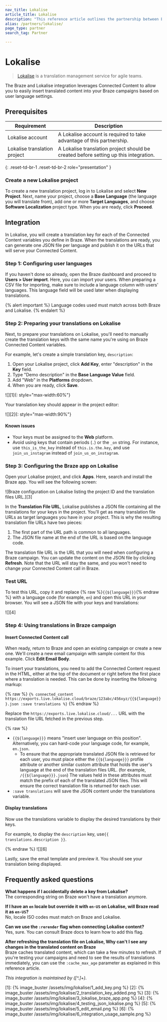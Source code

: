 ```yaml
---
nav_title: Lokalise
article_title: Lokalise
description: "This reference article outlines the partnership between Braze and Lokalise, a translation management service for agile teams."
alias: /partners/lokalise/
page_type: partner
search_tag: Partner

---
```


# Lokalise

> [Lokalise](https://lokalise.com) is a translation management service for agile teams.

The Braze and Lokalise integration leverages Connected Content to allow you to easily insert translated content into your Braze campaigns based on user language settings.

## Prerequisites

| Requirement | Description |
| ----------- | ----------- |
| Lokalise account | A Lokalise account is required to take advantage of this partnership. |
| Lokalise translation project | A Lokalise translation project should be created before setting up this integration. |
{: .reset-td-br-1 .reset-td-br-2 role="presentation" }

### Create a new Lokalise project

To create a new translation project, log in to Lokalise and select **New Project**. Next, name your project, choose a **Base Language** (the language you will translate from), add one or more **Target Languages**, and choose **Software Localization** project type. When you are ready, click **Proceed**.

## Integration

In Lokalise, you will create a translation key for each of the Connected Content variables you define in Braze. When the translations are ready, you can generate one JSON file per language and publish it on the URLs that will serve your Connected Content.

### Step 1: Configuring user languages

If you haven't done so already, open the Braze dashboard and proceed to **Users > User import**. Here, you can import your users. When preparing a CSV file for importing, make sure to include a language column with users' languages. This language field will be used later when displaying translations. 

{% alert important %}
Language codes used must match across both Braze and Lokalise.
{% endalert %}
### Step 2: Preparing your translations on Lokalise

Next, to prepare your translations on Lokalise, you'll need to manually create the translation keys with the same name you're using on Braze Connected Content variables. 

For example, let's create a simple translation key, `description`:
1. Open your Lokalise project, click **Add Key**, enter "description" in the **Key** field.
2. Type "Demo description" in the **Base Language Value** field.
3. Add "Web" in the **Platforms** dropdown. 
4. When you are ready, click **Save**.

![][1]{: style="max-width:60%"}

Your translation key should appear in the project editor:

![][2]{: style="max-width:90%"}

#### Known issues

- Your keys must be assigned to the **Web** platform.
- Avoid using keys that contain periods (`.`) or the `_on` string. For instance, use `this_is_the_key` instead of `this.is.the.key`, and use `join_us_instagram` instead of `join_us_on_instagram`.

### Step 3: Configuring the Braze app on Lokalise

Open your Lokalise project, and click **Apps**. Here, search and install the Braze app. You will see the following screen:

![Braze configuration on Lokalise listing the project ID and the translation files URL.][3]

In the **Translation File URL**, Lokalise publishes a JSON file containing all the translations for your keys in the project. You'll get as many translation file URLs as target languages you have in your project. This is why the resulting translation file URLs have two pieces:

1. The first part of the URL path is common to all languages.
2. The JSON file name at the end of the URL is based on the language code.

The translation file URL is the URL that you will need when configuring a Braze campaign. You can update the content on the JSON file by clicking **Refresh**. Note that the URL will stay the same, and you won't need to change your Connected Content call in Braze.

### Test URL

To test this URL, copy it and replace {% raw %}`{{${language}}}`{% endraw %} with a language code (for example, `en`) and open this URL in your browser. You will see a JSON file with your keys and translations:

![][4]

### Step 4: Using translations in Braze campaign

#### Insert Connected Content call

When ready, return to Braze and open an existing campaign or create a new one. We'll create a new email campaign with sample content for this example. Click **Edit Email Body**.

To insert your translations, you need to add the Connected Content request in the HTML, either at the top of the document or right before the first place where a translation is needed. This can be done by inserting the following markup:

{% raw %}
`{% connected_content https://exports.live.lokalise.cloud/braze/123abc/456xyz/{{${language}}}.json :save translations %}`
{% endraw %}

Replace the `https://exports.live.lokalise.cloud/...` URL with the translation file URL fetched in the previous step.

{% raw %}

- `{{${language}}}` means "insert user language on this position". Alternatively, you can hard-code your language code, for example, `en.json`.
  - To ensure that the appropriate translated JSON file is retrieved for each user, you must place either the `{{${language}}}` profile attribute or another similar custom attribute that holds the user's language at the end of the translation files URL. (for example, `/{{${language}}}.json`) The values held in these attributes must match the prefix of each of the translated JSON files. This will ensure the correct translation file is returned for each user.
- `:save translations` will save the JSON content under the translations variable.

#### Display translations

Now use the translations variable to display the desired translations by their keys.

For example, to display the `description` key, use`{{ translations.description }}`.

{% endraw %}
![][6]

Lastly, save the email template and preview it. You should see your translation being displayed.

## Frequently asked questions

**What happens if I accidentally delete a key from Lokalise?**<br>
The corresponding string on Braze won't have a translation anymore.

**If I have an `en` locale but override it with `en-US` on Lokalise, will Braze read it as `en-US`?**<br>
No, locale ISO codes must match on Braze and Lokalise.

**Can we use the `:rerender` flag when connecting Lokalise content?**<br>
Yes, sure. You can consult Braze docs to learn how to add this flag.

**After refreshing the translation file on Lokalise, Why can't I see any changes in the translated content on Braze**<br>
Braze caches translated content, which can take a few minutes to refresh. If you're testing your campaigns and need to see the results of translations immediately, you can use the `:cache_max_age` parameter as explained in this reference article.

_This integration is maintained by ([^\.]+)\._

[1]: {% image_buster /assets/img/lokalise/1_add_key.png %}
[2]: {% image_buster /assets/img/lokalise/2_translation_key_added.png %}
[3]: {% image_buster /assets/img/lokalise/3_lokalise_braze_app.png %}
[4]: {% image_buster /assets/img/lokalise/4_testing_json_lokalise.png %}
[5]: {% image_buster /assets/img/lokalise/5_edit_email.png %}
[6]: {% image_buster /assets/img/lokalise/6_integration_usage_sample.png %}